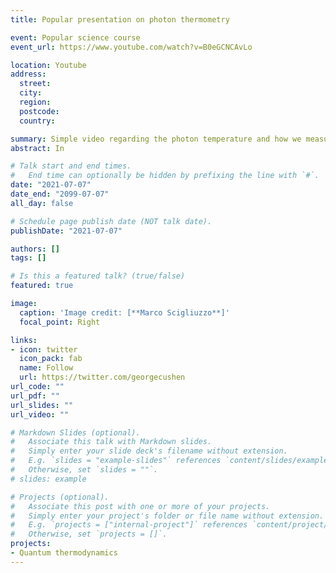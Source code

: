 ```yaml
---
title: Popular presentation on photon thermometry

event: Popular science course
event_url: https://www.youtube.com/watch?v=B0eGCNCAvLo

location: Youtube
address:
  street:
  city:
  region:
  postcode:
  country:

summary: Simple video regarding the photon temperature and how we measure it.
abstract: In

# Talk start and end times.
#   End time can optionally be hidden by prefixing the line with `#`.
date: "2021-07-07"
date_end: "2099-07-07"
all_day: false

# Schedule page publish date (NOT talk date).
publishDate: "2021-07-07"

authors: []
tags: []

# Is this a featured talk? (true/false)
featured: true

image:
  caption: 'Image credit: [**Marco Scigliuzzo**]'
  focal_point: Right

links:
- icon: twitter
  icon_pack: fab
  name: Follow
  url: https://twitter.com/georgecushen
url_code: ""
url_pdf: ""
url_slides: ""
url_video: ""

# Markdown Slides (optional).
#   Associate this talk with Markdown slides.
#   Simply enter your slide deck's filename without extension.
#   E.g. `slides = "example-slides"` references `content/slides/example-slides.md`.
#   Otherwise, set `slides = ""`.
# slides: example

# Projects (optional).
#   Associate this post with one or more of your projects.
#   Simply enter your project's folder or file name without extension.
#   E.g. `projects = ["internal-project"]` references `content/project/deep-learning/index.md`.
#   Otherwise, set `projects = []`.
projects:
- Quantum thermodynamics
---
```

